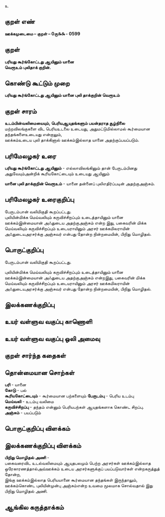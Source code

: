 உ

## குறள் எண் 

**ஊக்கமுடைமை – குறள் – 0ரு௯௯ - 0599**  

## குறள் 

**பரியது கூர்ங்கோட்டது ஆயினும் யானை   
வெரூஉம் புலிதாக் குறின்.**  

## கொண்டு கூட்டும் முறை

**பரியது கூர்ங்கோட்டது ஆயினும் யானை புலி தாக்குறின் வெரூஉம்**  

## குறள் சாரம் 

**உடம்பின்வலிமையையும், பெரியஆயுதங்களும் பயன்தராத சூழ்நிலை**  
மற்றவிலங்குகளை விட பெரியஉடலை உடையது, அதுமட்டுமில்லாமல் கூர்மையான தந்தங்களைஉடையது என்றாலும்,  
ஊக்கம்உடைய புலி தாக்கினால் ஊக்கம்இல்லாத யானை அதற்குப்பயப்படும்.  

## பரிமேலழகர் உரை

**பரியது கூர்ங்கோட்டது ஆயினும்** - எல்லாவிலங்கினும் தான் பேருடம்பினது அதுவேயும்அன்றிக் கூரியகோட்டையும் உடையது ஆயினும்  

**யானை புலி தாக்குறின் வெரூஉம்** - யானை தன்னைப் புலிஎதிர்ப்படின் அதற்குஅஞ்சும். 

## பரிமேலழகர் உரைகுறிப்பு   

பேருடம்பான் வலிமிகுதி கூறப்பட்டது.  
புலியின்மிக்க மெய்வலியும் கருவிச்சிறப்பும் உடைத்தாயினும் யானை ஊக்கம்இன்மையான் அஃதுடைய அதற்குஅஞ்சும் என்ற இது, பகைவரின் மிக்க மெய்வலியும் கருவிச்சிறப்பும் உடையராயினும் அரசர் ஊக்கமிலராயின் அஃதுடையஅரசர்க்கு அஞ்சுவர் என்பது தோன்ற நின்றமையின், பிறிது மொழிதல்.    

## பொருட்குறிப்பு 

பேருடம்பான் வலிமிகுதி கூறப்பட்டது. 

புலியின்மிக்க மெய்வலியும் கருவிச்சிறப்பும் உடைத்தாயினும் யானை ஊக்கம்இன்மையான் அஃதுடைய அதற்குஅஞ்சும் என்றஇது, பகைவரின் மிக்க மெய்வலியும் கருவிச்சிறப்பும் உடையராயினும் அரசர் ஊக்கமிலராயின் அஃதுடையஅரசர்க்கு அஞ்சுவர் என்பது தோன்ற நின்றமையின், பிறிது மொழிதல்.      

## இலக்கணக்குறிப்பு  


## உயர் வள்ளுவ வகுப்பு காணொளி


## உயர் வள்ளுவ வகுப்பு ஒலி அமைவு 

 
## குறள் சார்ந்த கதைகள் 


## தொன்மையான சொற்கள்

**பரி** - யானை   
**கோடு** - பல்   
**கூரியகோட்டையும்** - கூர்மையான பற்களையும் 
**பேருடம்பு** - பெரிய உடம்பு   
**மெய்வலி** - உடம்பு வலிமை    
**கருவிச்சிறப்பு** - தந்தம் என்னும் பெரியபற்கள் ஆயுதங்களாக கொண்ட சிறப்பு.  
**அஞ்சும்** - பயப்படும்   

## பொருட்குறிப்பு விளக்கம்


## இலக்கணக்குறிப்பு விளக்கம்

**பிறிது மொழிதல் அணி** -     
பகைவரைவிட உடல்வலிமையும் ஆயுதபலமும் பெற்ற அரசர்கள் ஊக்கம்இல்லாத ஒரேகாரணத்தால்அவ்ஊக்கம் உடைய அரசர்களுக்குப் பயப்படுவார்கள் என்றகருத்துத் தோன்ற,  
இங்கு ஊக்கம்இல்லாத பெரியயானை கூர்மையான தந்தங்கள் இருந்தாலும், ஊக்கம்கொண்ட புலியின்முன்பு அஞ்சும்என்ற உவமை மூலமாக சொல்வதால் இது பிறிது மொழிதல் அணி.  


## ஆங்கில கருத்தாக்கம் 


